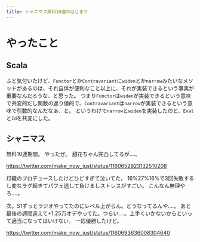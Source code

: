 ```yaml
---
title: シャニマス無料10連のはじまり
---
```


# やったこと

## Scala

ふと気付いたけど、`Functor`とか`Contravariant`に`widen`とか`narrow`みたいなメソッドがあるのは、それ自体が便利なこと以上に、それが実装できるという事実が重要なんだろうな、と思った。
つまり`Functor`は`widen`が実装できるという意味で共変的だし関数の返り値的で、`Contravariant`は`narrow`が実装できるという意味で引数的なんだなぁ、と。
というわけで`narrow`と`widen`を実装したのと、`Eval`と`Id`を共変にした。

## シャニマス

無料10連期間。
やったぜ。
甜花ちゃん完凸してるが‥‥。

https://twitter.com/make_now_just/status/1160652923132510208

灯織のプロデュースしたけどひどすぎて泣いてた。
16%27%16%で3回失敗するし変なラグ起きてパフェ逃して負けるしストレスがすごい。
こんなん無理やろ‥‥。

次。S1ずっとラジオやってたのにレベル上がらん。どうなってるんや‥‥。
あと最後の週間違えて+1.25万オデやってた。つらい‥‥。上手くいかないからといって適当になってはいけない。
一応優勝したけど。

https://twitter.com/make_now_just/status/1160693636008304640
